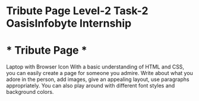 # Tribute Page Level-2 Task-2 OasisInfobyte Internship 

# * Tribute Page *

Laptop with Browser Icon
With a basic understanding of HTML and CSS, you can easily create a page for someone you admire. Write about what you adore in the person, add images, give an appealing layout, use paragraphs appropriately. You can also play around with different font styles and background colors.
